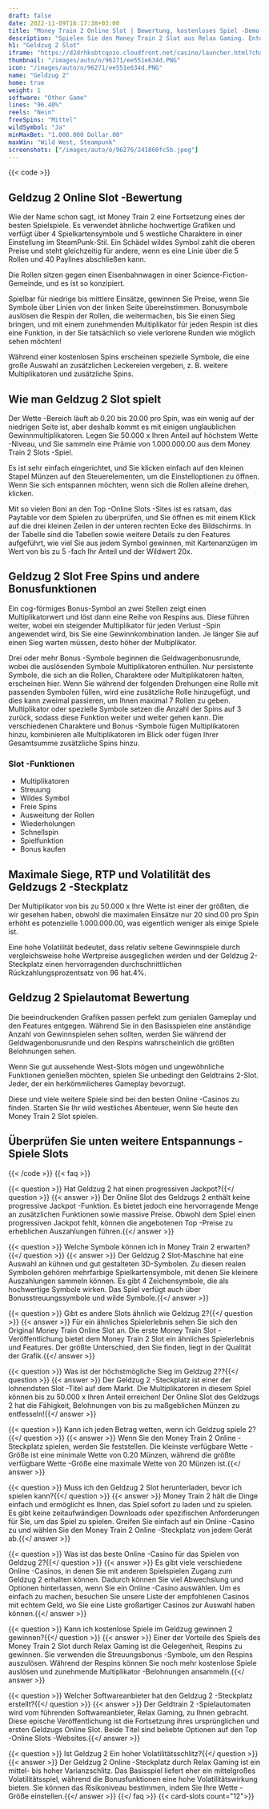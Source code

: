 ```yaml
---
draft: false
date: 2022-11-09T16:17:38+03:00
title: "Money Train 2 Online Slot | Bewertung, kostenloses Spiel -Demo & Bonus"
description: "Spielen Sie den Money Train 2 Slot aus Relax Gaming. Entdecken Sie die Details hier bei, einschließlich Gameplay, Funktionen und wie Sie die Top -Boni beanspruchen."
h1: "Geldzug 2 Slot"
iframe: "https://d2drhksbtcqozo.cloudfront.net/casino/launcher.html?channel=web&gameid=moneytrain2&moneymode=fun&jurisdiction=MT"
thumbnail: "/images/auto/o/96271/ee551e634d.PNG"
icon: "/images/auto/o/96271/ee551e634d.PNG"
name: "Geldzug 2"
home: true
weight: 1
software: "Other Game"
lines: "96.40%"
reels: "Nein"
freeSpins: "Mittel"
wildSymbol: "Ja"
minMaxBet: "1.000.000 Dollar.00"
maxWin: "Wild West, Steampunk"
screenshots: ["/images/auto/o/96276/241860fc5b.jpeg"]
---
```


{{< code >}}<h2>Geldzug 2 Online Slot -Bewertung</h2><p>Wie der Name schon sagt, ist Money Train 2 eine Fortsetzung eines der besten Spielspiele. Es verwendet ähnliche hochwertige Grafiken und verfügt über 4 Spielkartensymbole und 5 westliche Charaktere in einer Einstellung im SteamPunk-Stil. Ein Schädel wildes Symbol zahlt die oberen Preise und steht gleichzeitig für andere, wenn es eine Linie über die 5 Rollen und 40 Paylines abschließen kann.</p><p>Die Rollen sitzen gegen einen Eisenbahnwagen in einer Science-Fiction-Gemeinde, und es ist so konzipiert.</p><p>Spielbar für niedrige bis mittlere Einsätze, gewinnen Sie Preise, wenn Sie Symbole über Linien von der linken Seite übereinstimmen. Bonusymbole auslösen die Respin der Rollen, die weitermachen, bis Sie einen Sieg bringen, und mit einem zunehmenden Multiplikator für jeden Respin ist dies eine Funktion, in der Sie tatsächlich so viele verlorene Runden wie möglich sehen möchten!</p><p>Während einer kostenlosen Spins erscheinen spezielle Symbole, die eine große Auswahl an zusätzlichen Leckereien vergeben, z. B. weitere Multiplikatoren und zusätzliche Spins.</p><h2>Wie man Geldzug 2 Slot spielt</h2><p>Der Wette -Bereich läuft ab 0.20 bis 20.00 pro Spin, was ein wenig auf der niedrigen Seite ist, aber deshalb kommt es mit einigen unglaublichen Gewinnmultiplikatoren. Legen Sie 50.000 x Ihren Anteil auf höchstem Wette -Niveau, und Sie sammeln eine Prämie von 1.000.000.00 aus dem Money Train 2 Slots -Spiel.</p><p>Es ist sehr einfach eingerichtet, und Sie klicken einfach auf den kleinen Stapel Münzen auf den Steuerelementen, um die Einstelloptionen zu öffnen. Wenn Sie sich entspannen möchten, wenn sich die Rollen alleine drehen, klicken.</p><p>Mit so vielen Boni an den Top -Online Slots -Sites ist es ratsam, das Paytable vor dem Spielen zu überprüfen, und Sie öffnen es mit einem Klick auf die drei kleinen Zeilen in der unteren rechten Ecke des Bildschirms. In der Tabelle sind die Tabellen sowie weitere Details zu den Features aufgeführt, wie viel Sie aus jedem Symbol gewinnen, mit Kartenanzügen im Wert von bis zu 5 -fach Ihr Anteil und der Wildwert 20x.</p><h2>Geldzug 2 Slot Free Spins und andere Bonusfunktionen</h2><p>Ein cog-förmiges Bonus-Symbol an zwei Stellen zeigt einen Multiplikatorwert und löst dann eine Reihe von Respins aus. Diese führen weiter, wobei ein steigender Multiplikator für jeden Verlust -Spin angewendet wird, bis Sie eine Gewinnkombination landen. Je länger Sie auf einen Sieg warten müssen, desto höher der Multiplikator.</p><p>Drei oder mehr Bonus -Symbole beginnen die Geldwagenbonusrunde, wobei die auslösenden Symbole Multiplikatoren enthüllen. Nur persistente Symbole, die sich an die Rollen, Charaktere oder Multiplikatoren halten, erscheinen hier. Wenn Sie während der folgenden Drehungen eine Rolle mit passenden Symbolen füllen, wird eine zusätzliche Rolle hinzugefügt, und dies kann zweimal passieren, um Ihnen maximal 7 Rollen zu geben. Multiplikator oder spezielle Symbole setzen die Anzahl der Spins auf 3 zurück, sodass diese Funktion weiter und weiter gehen kann. Die verschiedenen Charaktere und Bonus -Symbole fügen Multiplikatoren hinzu, kombinieren alle Multiplikatoren im Blick oder fügen Ihrer Gesamtsumme zusätzliche Spins hinzu.</p><h3>
Slot -Funktionen</h3><ul>
<li></span>
Multiplikatoren</li>
<li></span>
Streuung</li>
<li></span>
Wildes Symbol</li>
<li></span>
Freie Spins</li>
<li></span>
Ausweitung der Rollen</li>
<li></span>
Wiederholungen</li>
<li></span>
Schnellspin</li>
<li></span>
Spielfunktion</li>
<li></span>
Bonus kaufen</li></ul><h2>Maximale Siege, RTP und Volatilität des Geldzugs 2 -Steckplatz</h2><p>Der Multiplikator von bis zu 50.000 x Ihre Wette ist einer der größten, die wir gesehen haben, obwohl die maximalen Einsätze nur 20 sind.00 pro Spin erhöht es potenzielle 1.000.000.00, was eigentlich weniger als einige Spiele ist.</p><p>Eine hohe Volatilität bedeutet, dass relativ seltene Gewinnspiele durch vergleichsweise hohe Wertpreise ausgeglichen werden und der Geldzug 2-Steckplatz einen hervorragenden durchschnittlichen Rückzahlungsprozentsatz von 96 hat.4%.</p><h2>Geldzug 2 Spielautomat Bewertung</h2><p>Die beeindruckenden Grafiken passen perfekt zum genialen Gameplay und den Features entgegen. Während Sie in den Basisspielen eine anständige Anzahl von Gewinnspielen sehen sollten, werden Sie während der Geldwagenbonusrunde und den Respins wahrscheinlich die größten Belohnungen sehen.</p><p>Wenn Sie gut aussehende West-Slots mögen und ungewöhnliche Funktionen genießen möchten, spielen Sie unbedingt den Geldtrains 2-Slot. Jeder, der ein herkömmlicheres Gameplay bevorzugt.</p><p>Diese und viele weitere Spiele sind bei den besten Online -Casinos zu finden. Starten Sie Ihr wild westliches Abenteuer, wenn Sie heute den Money Train 2 Slot spielen.</p><h2>Überprüfen Sie unten weitere Entspannungs -Spiele Slots</h2>
{{< /code >}}
{{< faq >}}

{{< question >}} Hat Geldzug 2 hat einen progressiven Jackpot?{{</ question >}}
{{< answer >}} Der Online Slot des Geldzugs 2 enthält keine progressive Jackpot -Funktion. Es bietet jedoch eine hervorragende Menge an zusätzlichen Funktionen sowie massive Preise. Obwohl dem Spiel einen progressiven Jackpot fehlt, können die angebotenen Top -Preise zu erheblichen Auszahlungen führen.{{</ answer >}}

{{< question >}} Welche Symbole können ich in Money Train 2 erwarten?{{</ question >}}
{{< answer >}} Der Geldzug 2 Slot-Maschine hat eine Auswahl an kühnen und gut gestalteten 3D-Symbolen. Zu diesen realen Symbolen gehören mehrfarbige Spielkartensymbole, mit denen Sie kleinere Auszahlungen sammeln können. Es gibt 4 Zeichensymbole, die als hochwertige Symbole wirken. Das Spiel verfügt auch über Bonusstreuungssymbole und wilde Symbole.{{</ answer >}}

{{< question >}} Gibt es andere Slots ähnlich wie Geldzug 2?{{</ question >}}
{{< answer >}} Für ein ähnliches Spielerlebnis sehen Sie sich den Original Money Train Online Slot an. Die erste Money Train Slot -Veröffentlichung bietet dem Money Train 2 Slot ein ähnliches Spielerlebnis und Features. Der größte Unterschied, den Sie finden, liegt in der Qualität der Grafik.{{</ answer >}}

{{< question >}} Was ist der höchstmögliche Sieg im Geldzug 2??{{</ question >}}
{{< answer >}} Der Geldzug 2 -Steckplatz ist einer der lohnendsten Slot -Titel auf dem Markt. Die Multiplikatoren in diesem Spiel können bis zu 50.000 x Ihren Anteil erreichen! Der Online Slot des Geldzugs 2 hat die Fähigkeit, Belohnungen von bis zu maßgeblichen Münzen zu entfesseln!{{</ answer >}}

{{< question >}} Kann ich jeden Betrag wetten, wenn ich Geldzug spiele 2?{{</ question >}}
{{< answer >}} Wenn Sie den Money Train 2 Online -Steckplatz spielen, werden Sie feststellen. Die kleinste verfügbare Wette -Größe ist eine minimale Wette von 0.20 Münzen, während die größte verfügbare Wette -Größe eine maximale Wette von 20 Münzen ist.{{</ answer >}}

{{< question >}} Muss ich den Geldzug 2 Slot herunterladen, bevor ich spielen kann?{{</ question >}}
{{< answer >}} Money Train 2 hält die Dinge einfach und ermöglicht es Ihnen, das Spiel sofort zu laden und zu spielen. Es gibt keine zeitaufwändigen Downloads oder spezifischen Anforderungen für Sie, um das Spiel zu spielen. Greifen Sie einfach auf ein Online -Casino zu und wählen Sie den Money Train 2 Online -Steckplatz von jedem Gerät ab.{{</ answer >}}

{{< question >}} Was ist das beste Online -Casino für das Spielen von Geldzug 2?{{</ question >}}
{{< answer >}} Es gibt viele verschiedene Online -Casinos, in denen Sie mit anderen Spielspielen Zugang zum Geldzug 2 erhalten können. Dadurch können Sie viel Abwechslung und Optionen hinterlassen, wenn Sie ein Online -Casino auswählen. Um es einfach zu machen, besuchen Sie unsere Liste der empfohlenen Casinos mit echtem Geld, wo Sie eine Liste großartiger Casinos zur Auswahl haben können.{{</ answer >}}

{{< question >}} Kann ich kostenlose Spiele im Geldzug gewinnen 2 gewinnen?{{</ question >}}
{{< answer >}} Einer der Vorteile des Spiels des Money Train 2 Slot durch Relax Gaming ist die Gelegenheit, Respins zu gewinnen. Sie verwenden die Streuungsbonus -Symbole, um den Respins auszulösen. Während der Respins können Sie noch mehr kostenlose Spiele auslösen und zunehmende Multiplikator -Belohnungen ansammeln.{{</ answer >}}

{{< question >}} Welcher Softwareanbieter hat den Geldzug 2 -Steckplatz erstellt?{{</ question >}}
{{< answer >}} Der Geldtrain 2 -Spielautomaten wird vom führenden Softwareanbieter, Relax Gaming, zu Ihnen gebracht. Diese epische Veröffentlichung ist die Fortsetzung ihres ursprünglichen und ersten Geldzugs Online Slot. Beide Titel sind beliebte Optionen auf den Top -Online Slots -Websites.{{</ answer >}}

{{< question >}} Ist Geldzug 2 Ein hoher Volatilitätsschlitz?{{</ question >}}
{{< answer >}} Der Geldzug 2 Online -Steckplatz durch Relax Gaming ist ein mittel- bis hoher Varianzschlitz. Das Basisspiel liefert eher ein mittelgroßes Volatilitätsspiel, während die Bonusfunktionen eine hohe Volatilitätswirkung bieten. Sie können das Risikoniveau bestimmen, indem Sie Ihre Wette -Größe einstellen.{{</ answer >}}
{{</ faq >}}
{{< card-slots count="12">}}